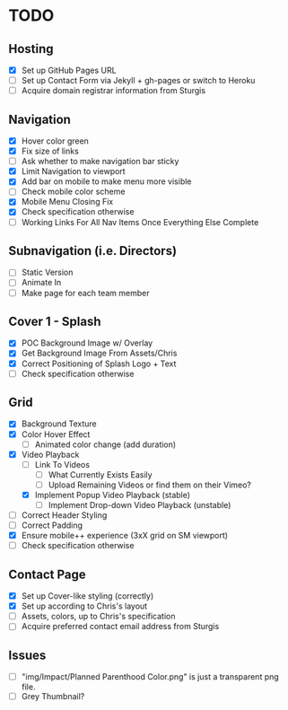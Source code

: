 # TODO

## Hosting

- [x] Set up GitHub Pages URL
- [ ] Set up Contact Form via Jekyll + gh-pages or switch to Heroku
- [ ] Acquire domain registrar information from Sturgis

## Navigation

- [x] Hover color green 
- [x] Fix size of links
- [ ] Ask whether to make navigation bar sticky
- [x] Limit Navigation to viewport
- [x] Add bar on mobile to make menu more visible
- [ ] Check mobile color scheme
- [x] Mobile Menu Closing Fix
- [x] Check specification otherwise
- [ ] Working Links For All Nav Items Once Everything Else Complete

## Subnavigation (i.e. Directors)

- [ ] Static Version
- [ ] Animate In
- [ ] Make page for each team member

## Cover 1 - Splash

- [x] POC Background Image w/ Overlay
- [x] Get Background Image From Assets/Chris
- [x] Correct Positioning of Splash Logo + Text
- [ ] Check specification otherwise

## Grid

- [x] Background Texture
- [x] Color Hover Effect
  - [ ] Animated color change (add duration)
- [x] Video Playback 
  - [ ] Link To Videos
    - [ ] What Currently Exists Easily
    - [ ] Upload Remaining Videos or find them on their Vimeo?
  - [x] Implement Popup Video Playback (stable)
  	- [ ] Implement Drop-down Video Playback (unstable)
- [ ] Correct Header Styling
- [ ] Correct Padding
- [x] Ensure mobile++ experience (3xX grid on SM viewport)
- [ ] Check specification otherwise

## Contact Page

- [x] Set up Cover-like styling (correctly)
- [x] Set up according to Chris's layout
- [ ] Assets, colors, up to Chris's specification
- [ ] Acquire preferred contact email address from Sturgis

## Issues

- [ ] "img/Impact/Planned Parenthood Color.png" is just a transparent png file.
- [ ] Grey Thumbnail?